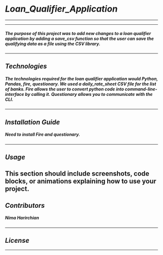 # *Loan_Qualifier_Application*
---
---

##### The purpose of this project was to add new changes to a loan qualifier application by adding a save_csv function so that the user can save the qualifying data as a file using the CSV library.
---

## *Technologies*
##### The technologies required for the loan qualifier application would Python, Pandas, fire, questionary. We used a daily_rate_sheet CSV file for the list of banks. Fire allows the user to convert python code into command-line-interface by calling it. Questionary allows you to communicate with the CLI.
---
## *Installation Guide*
##### Need to install Fire and questionary.
---

## *Usage*
This section should include screenshots, code blocks, or animations explaining how to use your project.
---

## *Contributors*
##### Nima Harirchian
---

## *License*
---
